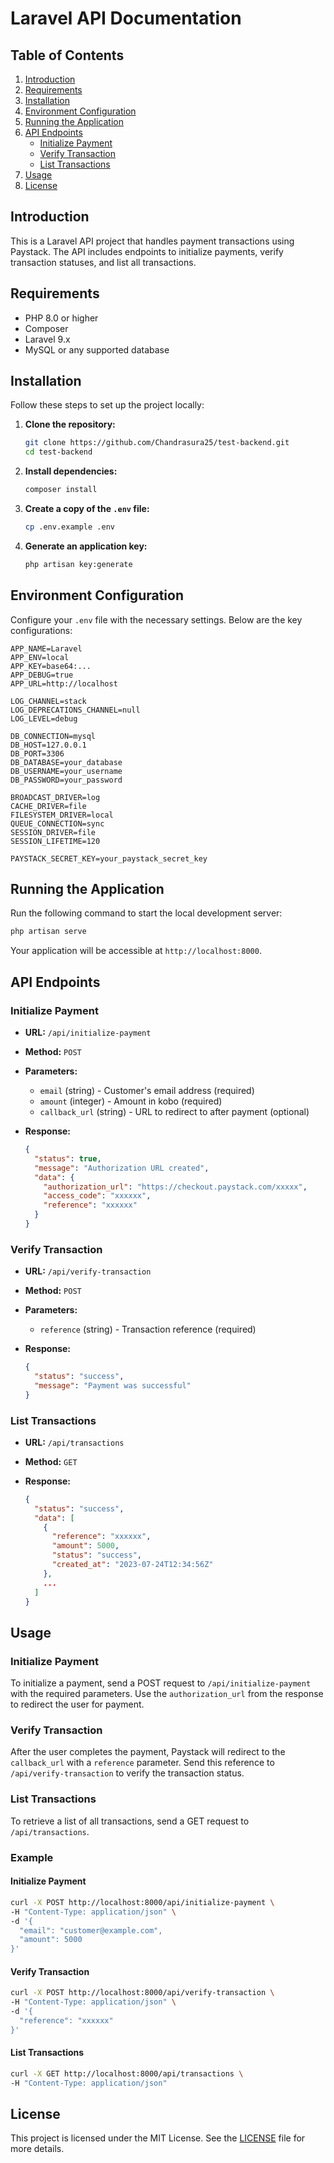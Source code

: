 # Laravel API Documentation

## Table of Contents

1. [Introduction](#introduction)
2. [Requirements](#requirements)
3. [Installation](#installation)
4. [Environment Configuration](#environment-configuration)
5. [Running the Application](#running-the-application)
6. [API Endpoints](#api-endpoints)
    - [Initialize Payment](#initialize-payment)
    - [Verify Transaction](#verify-transaction)
    - [List Transactions](#list-transactions)
7. [Usage](#usage)
8. [License](#license)

## Introduction

This is a Laravel API project that handles payment transactions using Paystack. The API includes endpoints to initialize payments, verify transaction statuses, and list all transactions.

## Requirements

- PHP 8.0 or higher
- Composer
- Laravel 9.x
- MySQL or any supported database

## Installation

Follow these steps to set up the project locally:

1. **Clone the repository:**

    ```bash
    git clone https://github.com/Chandrasura25/test-backend.git
    cd test-backend
    ```

2. **Install dependencies:**

    ```bash
    composer install
    ```

3. **Create a copy of the `.env` file:**

    ```bash
    cp .env.example .env
    ```

4. **Generate an application key:**

    ```bash
    php artisan key:generate
    ```

## Environment Configuration

Configure your `.env` file with the necessary settings. Below are the key configurations:

```dotenv
APP_NAME=Laravel
APP_ENV=local
APP_KEY=base64:...
APP_DEBUG=true
APP_URL=http://localhost

LOG_CHANNEL=stack
LOG_DEPRECATIONS_CHANNEL=null
LOG_LEVEL=debug

DB_CONNECTION=mysql
DB_HOST=127.0.0.1
DB_PORT=3306
DB_DATABASE=your_database
DB_USERNAME=your_username
DB_PASSWORD=your_password

BROADCAST_DRIVER=log
CACHE_DRIVER=file
FILESYSTEM_DRIVER=local
QUEUE_CONNECTION=sync
SESSION_DRIVER=file
SESSION_LIFETIME=120

PAYSTACK_SECRET_KEY=your_paystack_secret_key
```

## Running the Application

Run the following command to start the local development server:

```bash
php artisan serve
```

Your application will be accessible at `http://localhost:8000`.

## API Endpoints

### Initialize Payment

- **URL:** `/api/initialize-payment`
- **Method:** `POST`
- **Parameters:**
  - `email` (string) - Customer's email address (required)
  - `amount` (integer) - Amount in kobo (required)
  - `callback_url` (string) - URL to redirect to after payment (optional)

- **Response:**

    ```json
    {
      "status": true,
      "message": "Authorization URL created",
      "data": {
        "authorization_url": "https://checkout.paystack.com/xxxxx",
        "access_code": "xxxxxx",
        "reference": "xxxxxx"
      }
    }
    ```

### Verify Transaction

- **URL:** `/api/verify-transaction`
- **Method:** `POST`
- **Parameters:**
  - `reference` (string) - Transaction reference (required)

- **Response:**

    ```json
    {
      "status": "success",
      "message": "Payment was successful"
    }
    ```

### List Transactions

- **URL:** `/api/transactions`
- **Method:** `GET`
- **Response:**

    ```json
    {
      "status": "success",
      "data": [
        {
          "reference": "xxxxxx",
          "amount": 5000,
          "status": "success",
          "created_at": "2023-07-24T12:34:56Z"
        },
        ...
      ]
    }
    ```

## Usage

### Initialize Payment

To initialize a payment, send a POST request to `/api/initialize-payment` with the required parameters. Use the `authorization_url` from the response to redirect the user for payment.

### Verify Transaction

After the user completes the payment, Paystack will redirect to the `callback_url` with a `reference` parameter. Send this reference to `/api/verify-transaction` to verify the transaction status.

### List Transactions

To retrieve a list of all transactions, send a GET request to `/api/transactions`.

### Example

#### Initialize Payment

```bash
curl -X POST http://localhost:8000/api/initialize-payment \
-H "Content-Type: application/json" \
-d '{
  "email": "customer@example.com",
  "amount": 5000
}'
```

#### Verify Transaction

```bash
curl -X POST http://localhost:8000/api/verify-transaction \
-H "Content-Type: application/json" \
-d '{
  "reference": "xxxxxx"
}'
```

#### List Transactions

```bash
curl -X GET http://localhost:8000/api/transactions \
-H "Content-Type: application/json"
```

## License

This project is licensed under the MIT License. See the [LICENSE](LICENSE) file for more details.
